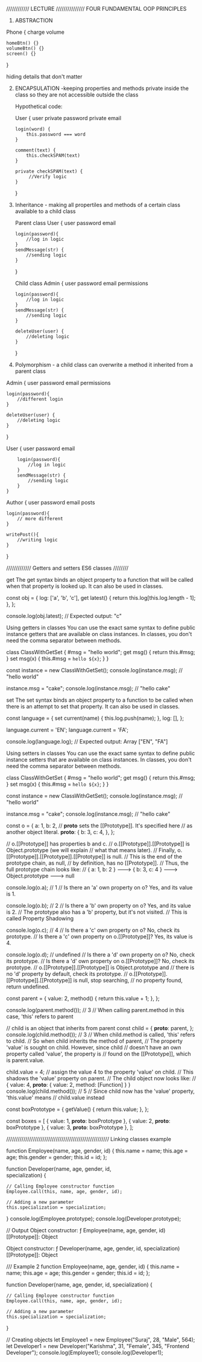 //////////// LECTURE ///////////////
FOUR FUNDAMENTAL OOP PRINCIPLES

1.  ABSTRACTION

Phone {
charge
volume

    homeBtn() {}
    volumeBtn() {}
    screen() {}

}

hiding details that don't matter

2.  ENCAPSULATION
    -keeping properties and methods private inside the class so they are not accessible outside the class

    Hypothetical code:

    User {
    user
    private password
    private email

        login(word) {
            this.password === word
        }

        comment(text) {
            this.checkSPAM(text)
        }

        private checkSPAM(text) {
             //Verify logic
        }

    }

3.  Inheritance - making all propertiles and methods of a certain class available to a child class

    Parent class
    User {
    user
    password
    email

        login(password){
            //log in logic
        }
        sendMessage(str) {
            //sending logic
        }

    }

    Child class
    Admin {
    user
    password
    email
    permissions

        login(password){
            //log in logic
        }
        sendMessage(str) {
            //sending logic
        }

        deleteUser(user) {
            //deleting logic
        }

    }

4.  Polymorphism - a child class can overwrite a method it inherited from a parent class

Admin {
user
password
email
permissions

    login(password){
        //different login
    }

    deleteUser(user) {
        //deleting logic
    }

}

User {
user
password
email

        login(password){
            //log in logic
        }
        sendMessage(str) {
            //sending logic
        }
    }

Author {
user
password
email
posts

    login(password){
        // more different
    }

    writePost(){
        //writing logic
    }

}

///////////// Getters and setters ES6 classes ////////

get
The get syntax binds an object property to a function that will be called when that property is looked up. It can also be used in classes.

const obj = {
log: ['a', 'b', 'c'],
get latest() {
return this.log[this.log.length - 1];
},
};

console.log(obj.latest);
// Expected output: "c"

Using getters in classes
You can use the exact same syntax to define public instance getters that are available on class instances. In classes, you don't need the comma separator between methods.

class ClassWithGetSet {
#msg = "hello world";
get msg() {
return this.#msg;
}
set msg(x) {
this.#msg = `hello ${x}`;
}
}

const instance = new ClassWithGetSet();
console.log(instance.msg); // "hello world"

instance.msg = "cake";
console.log(instance.msg); // "hello cake"

set
The set syntax binds an object property to a function to be called when there is an attempt to set that property. It can also be used in classes.

const language = {
set current(name) {
this.log.push(name);
},
log: [],
};

language.current = 'EN';
language.current = 'FA';

console.log(language.log);
// Expected output: Array ["EN", "FA"]

Using setters in classes
You can use the exact same syntax to define public instance setters that are available on class instances. In classes, you don't need the comma separator between methods.

class ClassWithGetSet {
#msg = "hello world";
get msg() {
return this.#msg;
}
set msg(x) {
this.#msg = `hello ${x}`;
}
}

const instance = new ClassWithGetSet();
console.log(instance.msg); // "hello world"

instance.msg = "cake";
console.log(instance.msg); // "hello cake"

const o = {
a: 1,
b: 2,
// **proto** sets the [[Prototype]]. It's specified here
// as another object literal.
**proto**: {
b: 3,
c: 4,
},
};

// o.[[Prototype]] has properties b and c.
// o.[[Prototype]].[[Prototype]] is Object.prototype (we will explain
// what that means later).
// Finally, o.[[Prototype]].[[Prototype]].[[Prototype]] is null.
// This is the end of the prototype chain, as null,
// by definition, has no [[Prototype]].
// Thus, the full prototype chain looks like:
// { a: 1, b: 2 } ---> { b: 3, c: 4 } ---> Object.prototype ---> null

console.log(o.a); // 1
// Is there an 'a' own property on o? Yes, and its value is 1.

console.log(o.b); // 2
// Is there a 'b' own property on o? Yes, and its value is 2.
// The prototype also has a 'b' property, but it's not visited.
// This is called Property Shadowing

console.log(o.c); // 4
// Is there a 'c' own property on o? No, check its prototype.
// Is there a 'c' own property on o.[[Prototype]]? Yes, its value is 4.

console.log(o.d); // undefined
// Is there a 'd' own property on o? No, check its prototype.
// Is there a 'd' own property on o.[[Prototype]]? No, check its prototype.
// o.[[Prototype]].[[Prototype]] is Object.prototype and
// there is no 'd' property by default, check its prototype.
// o.[[Prototype]].[[Prototype]].[[Prototype]] is null, stop searching,
// no property found, return undefined.

const parent = {
value: 2,
method() {
return this.value + 1;
},
};

console.log(parent.method()); // 3
// When calling parent.method in this case, 'this' refers to parent

// child is an object that inherits from parent
const child = {
**proto**: parent,
};
console.log(child.method()); // 3
// When child.method is called, 'this' refers to child.
// So when child inherits the method of parent,
// The property 'value' is sought on child. However, since child
// doesn't have an own property called 'value', the property is
// found on the [[Prototype]], which is parent.value.

child.value = 4; // assign the value 4 to the property 'value' on child.
// This shadows the 'value' property on parent.
// The child object now looks like:
// { value: 4, **proto**: { value: 2, method: [Function] } }
console.log(child.method()); // 5
// Since child now has the 'value' property, 'this.value' means
// child.value instead

const boxPrototype = {
getValue() {
return this.value;
},
};

const boxes = [
{ value: 1, __proto__: boxPrototype },
{ value: 2, __proto__: boxPrototype },
{ value: 3, __proto__: boxPrototype },
];

//////////////////////////////////////////////////////
Linking classes example

function Employee(name, age, gender, id) {
this.name = name;
this.age = age;
this.gender = gender;
this.id = id;
};

function Developer(name, age, gender, id,  
specialization) {

    // Calling Employee constructor function
    Employee.call(this, name, age, gender, id);

    // Adding a new parameter
    this.specialization = specialization;

}
console.log(Employee.prototype);
console.log(Developer.prototype);

// Output
Object
constructor: ƒ Employee(name, age, gender, id)
[[Prototype]]: Object

Object
constructor: ƒ Developer(name, age, gender, id, specialization)
[[Prototype]]: Object

/// Example 2
function Employee(name, age, gender, id) {
this.name = name;
this.age = age;
this.gender = gender;
this.id = id;
};

function Developer(name, age, gender, id, specialization) {

    // Calling Employee constructor function
    Employee.call(this, name, age, gender, id);

    // Adding a new parameter
    this.specialization = specialization;

}

// Creating objects
let Employee1 = new Employee("Suraj", 28, "Male", 564);
let Developer1 = new Developer("Karishma", 31, "Female", 345,
"Frontend Developer");
console.log(Employee1);
console.log(Developer1);
